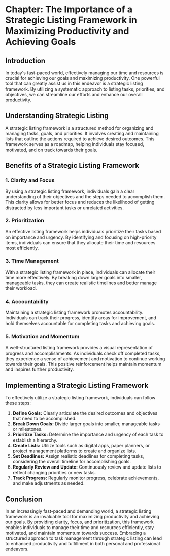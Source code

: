 Chapter: The Importance of a Strategic Listing Framework in Maximizing Productivity and Achieving Goals
=======================================================================================================

Introduction
------------

In today's fast-paced world, effectively managing our time and resources is crucial for achieving our goals and maximizing productivity. One powerful tool that can greatly assist us in this endeavor is a strategic listing framework. By utilizing a systematic approach to listing tasks, priorities, and objectives, we can streamline our efforts and enhance our overall productivity.

Understanding Strategic Listing
-------------------------------

A strategic listing framework is a structured method for organizing and managing tasks, goals, and priorities. It involves creating and maintaining lists that outline the actions required to achieve desired outcomes. This framework serves as a roadmap, helping individuals stay focused, motivated, and on track towards their goals.

Benefits of a Strategic Listing Framework
-----------------------------------------

### 1. Clarity and Focus

By using a strategic listing framework, individuals gain a clear understanding of their objectives and the steps needed to accomplish them. This clarity allows for better focus and reduces the likelihood of getting distracted by less important tasks or unrelated activities.

### 2. Prioritization

An effective listing framework helps individuals prioritize their tasks based on importance and urgency. By identifying and focusing on high-priority items, individuals can ensure that they allocate their time and resources most efficiently.

### 3. Time Management

With a strategic listing framework in place, individuals can allocate their time more effectively. By breaking down larger goals into smaller, manageable tasks, they can create realistic timelines and better manage their workload.

### 4. Accountability

Maintaining a strategic listing framework promotes accountability. Individuals can track their progress, identify areas for improvement, and hold themselves accountable for completing tasks and achieving goals.

### 5. Motivation and Momentum

A well-structured listing framework provides a visual representation of progress and accomplishments. As individuals check off completed tasks, they experience a sense of achievement and motivation to continue working towards their goals. This positive reinforcement helps maintain momentum and inspires further productivity.

Implementing a Strategic Listing Framework
------------------------------------------

To effectively utilize a strategic listing framework, individuals can follow these steps:

1. **Define Goals:** Clearly articulate the desired outcomes and objectives that need to be accomplished.
2. **Break Down Goals:** Divide larger goals into smaller, manageable tasks or milestones.
3. **Prioritize Tasks:** Determine the importance and urgency of each task to establish a hierarchy.
4. **Create Lists:** Utilize tools such as digital apps, paper planners, or project management platforms to create and organize lists.
5. **Set Deadlines:** Assign realistic deadlines for completing tasks, considering the overall timeline for accomplishing goals.
6. **Regularly Review and Update:** Continuously review and update lists to reflect changing priorities or new tasks.
7. **Track Progress:** Regularly monitor progress, celebrate achievements, and make adjustments as needed.

Conclusion
----------

In an increasingly fast-paced and demanding world, a strategic listing framework is an invaluable tool for maximizing productivity and achieving our goals. By providing clarity, focus, and prioritization, this framework enables individuals to manage their time and resources efficiently, stay motivated, and maintain momentum towards success. Embracing a structured approach to task management through strategic listing can lead to enhanced productivity and fulfillment in both personal and professional endeavors.
